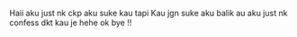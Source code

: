 Haii
aku just nk ckp
aku suke kau 
tapi
Kau jgn suke aku balik au
aku just nk confess dkt kau je 
hehe ok bye !! 
